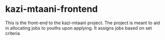 # kazi-mtaani-frontend
This is the front-end to the kazi-mtaani project. The project is meant to aid in allocating jobs to youths upon applying. It assigns jobs based on set criteria
